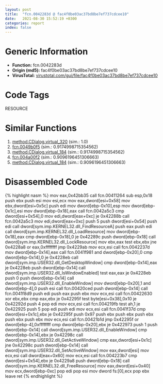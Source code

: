 ```yaml
---
layout: post
title:  "fcn.0042283d @ fac4f0be03ac37bd8be7ef737cdcee10"
date:   2021-08-30 15:52:19 +0300
categories: report
index: false
---
```


# Generic Information
- **Function:** fcn.0042283d
- **Origin (md5):** fac4f0be03ac37bd8be7ef737cdcee10
- **VirusTotal:** [virustotal.com/gui/file/fac4f0be03ac37bd8be7ef737cdcee10][virustotal_ref]

# Code Tags
<span class="tag" id="RESOURCE">RESOURCE</span>


# Similar Functions

1. [method.CDialog.virtual\_320][similar_1_ref] (sim.: 1.0)
2. [fcn.0049b0f5][similar_2_ref] (sim.: 0.9174998715354562)
3. [method.CDialog.virtual\_184][similar_3_ref] (sim.: 0.9174998715354562)
4. [fcn.004a00f2][similar_4_ref] (sim.: 0.9096196451306663)
5. [method.CDialog.virtual\_184][similar_5_ref] (sim.: 0.9096196451306663)


# Disassembled Code

{% highlight nasm %}
mov eax,0x42bb35
call fcn.00411264
sub esp,0x18
push ebx
push esi
mov esi,ecx
mov eax,dword[esi+0x58]
mov ebx,dword[esi+0x5c]
push edi
mov dword[ebp-0x10],esp
mov dword[ebp-0x1c],esi
mov dword[ebp-0x18],eax
call fcn.0042a5c3
cmp dword[esi+0x54],0
mov edi,dword[eax+0xc]
je 0x42288b
call fcn.0042a5c3
mov edi,dword[eax+0xc]
push 5
push dword[esi+0x54]
push edi
call dword[sym.imp.KERNEL32.dll_FindResourceA]
push eax
push edi
call dword[sym.imp.KERNEL32.dll_LoadResource]
mov dword[ebp-0x18],eax
cmp dword[ebp-0x18],0
je 0x42289c
push dword[ebp-0x18]
call dword[sym.imp.KERNEL32.dll_LockResource]
mov ebx,eax
test ebx,ebx
jne 0x4228a8
or eax,0xffffffff
jmp 0x4229ab
mov ecx,esi
call fcn.0042237d
mov dword[ebp-0x14],eax
call fcn.0041f981
and dword[ebp-0x20],0
cmp dword[ebp-0x14],0
je 0x4228eb
call dword[sym.imp.USER32.dll_GetDesktopWindow]
cmp dword[ebp-0x14],eax
je 0x4228eb
push dword[ebp-0x14]
call dword[sym.imp.USER32.dll_IsWindowEnabled]
test eax,eax
je 0x4228eb
push 0
push dword[ebp-0x14]
call dword[sym.imp.USER32.dll_EnableWindow]
mov dword[ebp-0x20],1
and dword[ebp-4],0
push esi
call fcn.00420ced
push dword[ebp-0x14]
call fcn.0041f8d9
push edi
push eax
push ebx
mov ecx,esi
call fcn.00422630
xor ebx,ebx
cmp eax,ebx
je 0x42295f
test byte[esi+0x38],0x10
je 0x42292d
push 4
pop edi
mov ecx,esi
call fcn.004219fb
test ah,1
je 0x422925
push 5
pop edi
push edi
mov ecx,esi
call fcn.0041f37d
cmp dword[esi+0x1c],ebx
je 0x42295f
push 0x97
push ebx
push ebx
push ebx
push ebx
push ebx
mov ecx,esi
call fcn.00421b1d
jmp 0x42295f
or dword[ebp-4],0xffffffff
cmp dword[ebp-0x20],ebx
je 0x422973
push 1
push dword[ebp-0x14]
call dword[sym.imp.USER32.dll_EnableWindow]
cmp dword[ebp-0x14],ebx
je 0x42298c
call dword[sym.imp.USER32.dll_GetActiveWindow]
cmp eax,dword[esi+0x1c]
jne 0x42298c
push dword[ebp-0x14]
call dword[sym.imp.USER32.dll_SetActiveWindow]
mov eax,dword[esi]
mov ecx,esi
call dword[eax+0x60]
mov ecx,esi
call fcn.004223b7
cmp dword[esi+0x54],ebx
je 0x4229a8
push dword[ebp-0x18]
call dword[sym.imp.KERNEL32.dll_FreeResource]
mov eax,dword[esi+0x40]
mov ecx,dword[ebp-0xc]
pop edi
pop esi
mov dword fs:[0],ecx
pop ebx
leave 
ret 
{% endhighlight %}


[similar_1_ref]: /report/method.CDialog.virtual_320@fac4f0be03ac37bd8be7ef737cdcee10
[similar_2_ref]: /report/fcn.0049b0f5@18980bd3439a28c3ca084fb94b418e27
[similar_3_ref]: /report/method.CDialog.virtual_184@18980bd3439a28c3ca084fb94b418e27
[similar_4_ref]: /report/fcn.004a00f2@a9fa810a69d3f4d771518b9f44e2d98d
[similar_5_ref]: /report/method.CDialog.virtual_184@a9fa810a69d3f4d771518b9f44e2d98d
[virustotal_ref]: https://www.virustotal.com/gui/file/fac4f0be03ac37bd8be7ef737cdcee10
